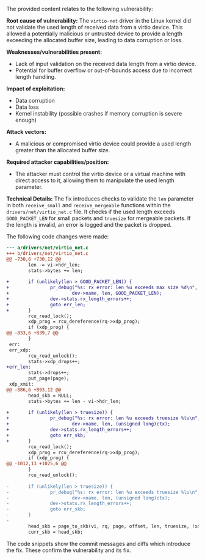 The provided content relates to the following vulnerability:

**Root cause of vulnerability:**
The `virtio-net` driver in the Linux kernel did not validate the used length of received data from a virtio device. This allowed a potentially malicious or untrusted device to provide a length exceeding the allocated buffer size, leading to data corruption or loss.

**Weaknesses/vulnerabilities present:**
- Lack of input validation on the received data length from a virtio device.
- Potential for buffer overflow or out-of-bounds access due to incorrect length handling.

**Impact of exploitation:**
- Data corruption
- Data loss
- Kernel instability (possible crashes if memory corruption is severe enough)

**Attack vectors:**
- A malicious or compromised virtio device could provide a used length greater than the allocated buffer size.

**Required attacker capabilities/position:**
- The attacker must control the virtio device or a virtual machine with direct access to it, allowing them to manipulate the used length parameter.

**Technical Details:**
The fix introduces checks to validate the `len` parameter in both `receive_small` and `receive_mergeable` functions within the `drivers/net/virtio_net.c` file. It checks if the used length exceeds `GOOD_PACKET_LEN` for small packets and `truesize` for mergeable packets. If the length is invalid, an error is logged and the packet is dropped.

The following code changes were made:

```diff
--- a/drivers/net/virtio_net.c
+++ b/drivers/net/virtio_net.c
@@ -730,6 +730,12 @@
        len -= vi->hdr_len;
        stats->bytes += len;
 
+       if (unlikely(len > GOOD_PACKET_LEN)) {
+               pr_debug("%s: rx error: len %u exceeds max size %d\n",
+                       dev->name, len, GOOD_PACKET_LEN);
+               dev->stats.rx_length_errors++;
+               goto err_len;
+       }
        rcu_read_lock();
        xdp_prog = rcu_dereference(rq->xdp_prog);
        if (xdp_prog) {
@@ -833,6 +839,7 @@
        }
 err:
 err_xdp:
        rcu_read_unlock();
        stats->xdp_drops++;
+err_len:
        stats->drops++;
        put_page(page);
 xdp_xmit:
@@ -886,6 +893,12 @@
        head_skb = NULL;
        stats->bytes += len - vi->hdr_len;
 
+       if (unlikely(len > truesize)) {
+               pr_debug("%s: rx error: len %u exceeds truesize %lu\n",
+                       dev->name, len, (unsigned long)ctx);
+               dev->stats.rx_length_errors++;
+               goto err_skb;
+       }
        rcu_read_lock();
        xdp_prog = rcu_dereference(rq->xdp_prog);
        if (xdp_prog) {
@@ -1012,13 +1025,6 @@
        }
        rcu_read_unlock();
 
-       if (unlikely(len > truesize)) {
-               pr_debug("%s: rx error: len %u exceeds truesize %lu\n",
-                       dev->name, len, (unsigned long)ctx);
-               dev->stats.rx_length_errors++;
-               goto err_skb;
-       }
-
        head_skb = page_to_skb(vi, rq, page, offset, len, truesize, !xdp_prog, metasize, !!headroom);
        curr_skb = head_skb;
```
The code snippets show the commit messages and diffs which introduce the fix. These confirm the vulnerability and its fix.